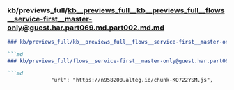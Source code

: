 ### kb/previews_full/kb__previews_full__kb__previews_full__flows__service-first__master-only@guest.har.part069.md.part002.md.md

```md
### kb/previews_full/kb__previews_full__flows__service-first__master-only@guest.har.part069.md.part002.md

```md
### kb/previews_full/flows__service-first__master-only@guest.har.part069.md (part 002)

```md
              "url": "https://n958200.alteg.io/chunk-KO722YSM.js",
```

```

```

```
